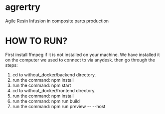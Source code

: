 # agrertry

Agile Resin Infusion in composite parts production

# HOW TO RUN?
First install ffmpeg if it is not installed on your machine. We have installed it on the computer we used to connect to via anydesk. 
then go through the steps:
1. cd to without_docker/backend directory.
2. run the command: npm install
3. run the command: npm start
4. cd to without_docker/frontend directory.
5. run the command: npm install
6. run the command: npm run build
7. run the command: npm run preview -- --host
